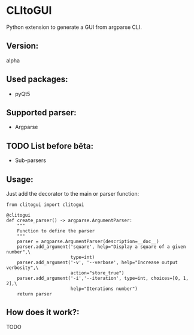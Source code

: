 # CLItoGUI
Python extension to generate a GUI from argparse CLI.

## Version:
alpha

## Used packages:
- pyQt5

## Supported parser:
 - Argparse

## TODO List before bêta:
- Sub-parsers

## Usage:
Just add the decorator to the main or parser function:

    from clitogui import clitogui

    @clitogui
    def create_parser() -> argparse.ArgumentParser:
        """
        Function to define the parser
        """
        parser = argparse.ArgumentParser(description=__doc__)
        parser.add_argument('square', help="Display a square of a given number",\
                            type=int)
        parser.add_argument('-v', '--verbose', help="Increase output verbosity",\
                            action="store_true")
        parser.add_argument('-i','--iteration', type=int, choices=[0, 1, 2],\
                            help="Iterations number")
        return parser

## How does it work?:
TODO
